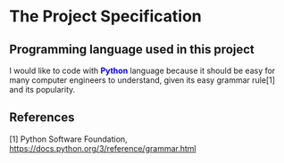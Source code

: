 # The Project Specification


## Programming language used in this project
I would like to code with <span style="color:blue; ">**Python**</span> language because it should be easy for many computer engineers to understand, given its easy grammar rule[1] and its popularity.

## References
[1] Python Software Foundation, https://docs.python.org/3/reference/grammar.html

